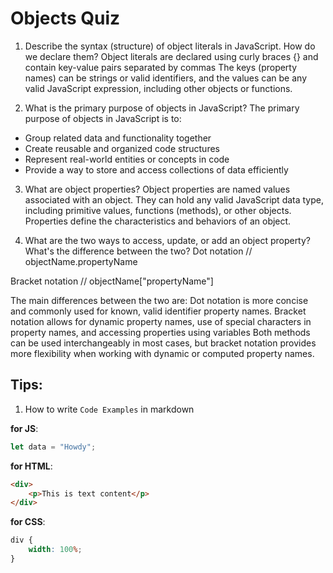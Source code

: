 # Objects Quiz

1. Describe the syntax (structure) of object literals in JavaScript. How do we declare them?
   Object literals are declared using curly braces {} and contain key-value pairs separated by commas
   The keys (property names) can be strings or valid identifiers, and the values can be any valid JavaScript expression, including other objects or functions.

2. What is the primary purpose of objects in JavaScript?
   The primary purpose of objects in JavaScript is to:

-   Group related data and functionality together
-   Create reusable and organized code structures
-   Represent real-world entities or concepts in code
-   Provide a way to store and access collections of data efficiently

3. What are object properties?
   Object properties are named values associated with an object.
   They can hold any valid JavaScript data type, including primitive values, functions (methods), or other objects.
   Properties define the characteristics and behaviors of an object.

4. What are the two ways to access, update, or add an object property? What's the difference between the two?
   Dot notation
   // objectName.propertyName

Bracket notation
// objectName["propertyName"]

The main differences between the two are:
Dot notation is more concise and commonly used for known, valid identifier property names.
Bracket notation allows for dynamic property names, use of special characters in property names, and accessing properties using variables
Both methods can be used interchangeably in most cases, but bracket notation provides more flexibility when working with dynamic or computed property names.

## Tips:

1. How to write `Code Examples` in markdown

**for JS**:

```javascript
let data = "Howdy";
```

**for HTML**:

```html
<div>
    <p>This is text content</p>
</div>
```

**for CSS**:

```css
div {
    width: 100%;
}
```
